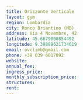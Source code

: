 ```yaml
---
title: Orizzonte Verticale
layout: gym
region: Lombardia
city: Ronco Briantino (MB)
address: Via 4 Novembre, 42
latitude: 45.6679000854492
longitude: 9.39889621734619
email: ovclimb@gmail.com
phone: +39 039 6817092
website: 
annual_fee: 
ingress_price: 
monthly_subscription_price: 
structures: 
rent: 
---
```



